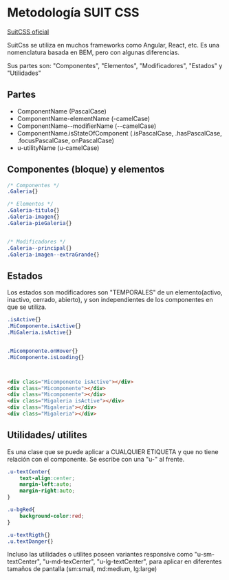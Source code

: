 


# Metodología  SUIT CSS

[SuitCSS oficial](https://github.com/suitcss/suit/blob/master/doc/naming-conventions.md)


SuitCss se utiliza en muchos frameworks como Angular, React, etc. Es una nomenclatura  basada en BEM, pero con algunas diferencias.

Sus partes son: "Componentes", "Elementos", "Modificadores", "Estados" y "Utilidades"


## Partes


- ComponentName (PascalCase)
- ComponentName-elementName (-camelCase)
- ComponentName--modifierName (--camelCase)
- ComponentName.isStateOfComponent (.isPascalCase, .hasPascalCase, .focusPascalCase, onPascalCase)
- u-utilityName (u-camelCase)


## Componentes (bloque) y elementos

```css
/* Componentes */
.Galeria{}

/* Elementos */
.Galeria-titulo{}
.Galeria-imagen{}
.Galeria-pieGaleria{}


/* Modificadores */
.Galeria--principal{}
.Galeria-imagen--extraGrande{}
```

## Estados

Los estados son modificadores son "TEMPORALES" de un elemento(activo, inactivo, cerrado, abierto), y son independientes de los componentes en que se utiliza.


```css
.isActive{}
.MiComponente.isActive{}
.MiGaleria.isActive{}


.Micomponente.onHover{}
.MiComponente.isLoading{}

```

```html


<div class="Micomponente isActive"></div>
<div class="Micomponente"></div>
<div class="Micomponente"></div>
<div class="Migaleria isActive"></div>
<div class="Migaleria"></div>
<div class="Migaleria"></div>
```

## Utilidades/ utilites

Es una clase que se puede aplicar a CUALQUIER ETIQUETA y que no tiene relación con el componente. Se escribe con una "u-" al frente.

```css
.u-textCenter{
    text-align:center;
    margin-left:auto;
    margin-right:auto;
}

.u-bgRed{
    background-color:red;
}

.u-textRigth{}
.u.textDanger{}
``` 

Incluso las utilidades o utilites poseen variantes responsive como "u-sm-textCenter",
"u-md-texCenter", "u-lg-textCenter", para aplicar en diferentes tamaños de pantalla (sm:small, md:medium, lg:large)